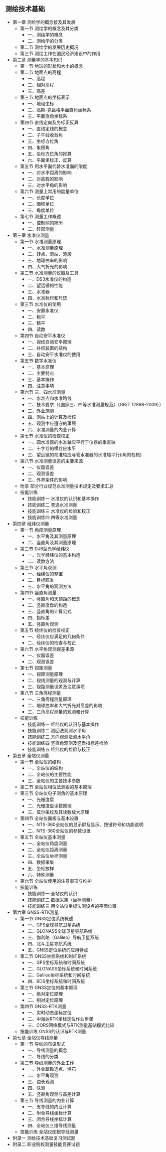 ## 测绘技术基础
- 第一章 测绘学的概念接及其发展
	- 第一节 测绘学的概念及其分类
		- 一、测绘学的概念
		- 二、测绘学的分类
	- 第二节 测绘学的发展历史概况
	- 第三节 测绘工作在国民经济建设中的作用
- 第二章 测量学的基本知识
	- 第一节 地球的形状和大小的概念
	- 第二节 地面点的高程
		- 一、高程
		- 二、相对高程
		- 三、高差
	- 第三节 地面点的坐标表示
		- 一、地理坐标
		- 二、高斯-克吕格平面直角坐标系
		- 三、平面直角坐标系
	- 第四节 直线定向及坐标正反算
		- 一、直线定线的概念
		- 二、子午线收敛角
		- 三、坐标方位角
		- 四、象限角
		- 五、坐标方位角的推算
		- 六、平面坐标正、反算
	- 第五节 用水平面代替水准面的限度
		- 一、对水平距离的影响
		- 二、对高程的影响
		- 三、对水平角的影响
	- 第六节 测量上常用的度量单位
		- 一、长度单位
		- 二、面积单位
		- 三、角度单位
	- 第七节 测量工作概述
		- 一、控制网的简历
		- 二、碎部测量
- 第三章 水准仪测量
	- 第一节 水准测量原理
		- 一、水准测量原理
		- 二、转点、测站、测段
		- 三、地球曲率的影响
		- 四、大气折光的影响
	- 第二节 水准测量的仪器及工具
		- 一、DS3水准仪的构造
		- 二、望远镜的性能
		- 三、水准器
		- 四、水准标尺和尺垫
	- 第三节 水准仪的使用
		- 一、安置水准仪
		- 二、粗平
		- 三、精平
		- 四、读数
	- 第四节 自动安平水准仪
		- 一、视线自动安平原理
		- 二、补偿装置的结构
		- 三、自动安平水准仪的使用
	- 第五节 数字水准仪
		- 一、基本原理
		- 二、主要特点
		- 三、基本操作
		- 四、注意事项
	- 第六节 三、四水准测量
		- 一、水准点和水准路线
		- 二、技术要求（《国家三、四等水准测量规范》（GB/T 12898-2009））
		- 三、外业施测
		- 四、测站上的计算及检核
		- 五、观测中应遵守的事项
		- 六、水准测量的内业计算
	- 第七节 水准仪的检查校正
		- 一、圆水准器的水准轴应平行于仪器的垂直轴
		- 二、十字丝的横丝应水平
		- 三、望远镜的视准轴应与管水准器的水准轴平行(i角的检核)
	- 第八节 水准测量误差的主要来源
		- 一、仪器误差
		- 二、观测误差
		- 三、外界条件的影响
	- 附录 部分行业规范水准测量技术规定及要求汇总
	- 技能训练
		- 技能训练一 水准仪的认识和基本操作
		- 技能训练二 普通水准测量
		- 技能训练三 水准仪的检验和校正
		- 技能训练四 四等水准测量
- 第四章 经纬仪测量
	- 第一节 角度测量原理
		- 一、水平角及其测量原理
		- 二、竖直角及其测量原理
	- 第二节 DJ6型光学经纬仪
		- 一、光学经纬仪的基本构造
		- 二、读数方法
	- 第三节 水平角观测
		- 一、经纬仪的整置
		- 二、目标瞄准
		- 三、水平角的观测方法
	- 第四节 竖直角测量
		- 一、竖直角和天顶距的概念
		- 二、竖直度盘的构造
		- 三、竖直角的计算公式
		- 四、指标差
		- 五、竖直角观测
	- 第五节 经纬仪的检查校正
		- 一、经纬仪应满足的几何条件
		- 二、经纬仪的检查与校正
	- 第六节 水平角观测误差来源
		- 一、仪器误差
		- 二、观测误差
	- 第七节 视距测量
		- 一、视距测量原理
		- 二、视线测量的观测与计算
		- 三、视距测量误差及注意事项
	- 第八节 三角高程测量
		- 一、三角高程测量原理
		- 二、地球曲率和大气折光对高差的影响
		- 三、三角高程测量的观测和计算
	- 技能训练
		- 技能训练一 经纬仪的认识与基本操作
		- 技能训练二 测回法观测水平角
		- 技能训练三 方向观测法测水平角
		- 技能训练四 竖直角观测及竖盘指标差检验
		- 技能训练五 经纬仪的检验与校正
- 第五章 全站仪测量
	- 第一节 全站仪的结构
		- 一、全站仪的结构
		- 二、全站仪的主要性能
		- 三、全站仪的主要技术参数
	- 第二节 全站仪相位法测距的基本原理
	- 第三节 全站仪电子测角的基本原理
		- 一、光栅度盘
		- 二、光栅度盘读数原理
		- 三、莫尔条纹及其读数放大原理
	- 第四节 全站仪面板与基本设置
		- 一、NTS-360全站仪的显示屏及显示、按键符号和功能说明
		- 二、NTS-360全站仪的参数设置
	- 第五节 全站仪基本测量
		- 一、全站仪角度测量
		- 二、全站仪距离测量
		- 三、全站仪坐标测量
		- 四、数据采集
		- 五、坐标放样
		- 六、特殊测量
	- 第六节 全站仪使用的注意事项与维护
	- 技能训练
		- 技能训练一 全站仪的认识
		- 技能训练二 数据采集（坐标测量）
		- 技能训练三 用全站仪坐标法测设点的平面位置
- 第六章 GNSS-RTK测量
	- 第一节 GNSS定位系统概述
		- 一、GPS全球导航卫星系统
		- 二、GLONASS全球卫星导航系统
		- 三、伽利略（Galileo）导航卫星系统
		- 四、北斗卫星导航系统
		- 五、GNSS定位系统的应用特点
	- 第二节 GNSS坐标系统和时间系统
		- 一、GPS坐标系统和时间系统
		- 二、GLONASS坐标系统和时间系统
		- 三、Galileo坐标系统和时间系统
		- 四、BDS坐标系统和时间系统
	- 第三节 GNSS定位的基本原理
		- 一、绝对定位原理
		- 二、相对定位原理
	- 第四节 GNSS-RTK测量
		- 一、实时动态坐标定位
		- 二、中海达RTK坐标定位作业步骤
		- 三、CORS网络模式与RTK测量基站模式比较
	- 技能训练 GNSS的认识与RTK测量
- 第七章 全站仪导线测量
	- 第一节 导线的布设形式
		- 一、导线测量的概念
		- 二、导线的分类
	- 第二节 导线测量的外业工作
		- 一、外业踏勘选点、埋石
		- 二、水平角观测
		- 三、边长观测
		- 四、联测
		- 五、竖直角观测与高差计算
	- 第三节 导线测量的内业计算
		- 一、支导线的内业计算
		- 二、附合导线坐标计算
		- 三、闭合导线坐标计算
		- 四、全站仪三维导线测量
	- 技能训练 全站仪图根导线测量
- 附录一 测绘技术基础复习测试题
- 附录二 职业院校测量技能竞赛试题